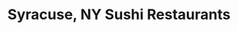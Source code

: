 ---
layout: city
title: Syracuse, NY Sushi Restaurants
permalink: /new-york/syracuse/
stateAbbr: NY
stateName: New York
cityName: Syracuse

---